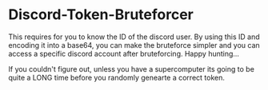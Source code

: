 # Discord-Token-Bruteforcer

This requires for you to know the ID of the discord user.
By using this ID and encoding it into a base64, you can make the bruteforce simpler and you can access a specific discord account after bruteforcing.
Happy hunting...

If you couldn't figure out, unless you have a supercomputer its going to be quite a LONG time before you randomly genearte a correct token.
